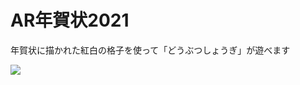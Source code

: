 # AR年賀状2021

年賀状に描かれた紅白の格子を使って「どうぶつしょうぎ」が遊べます

[![](https://img.youtube.com/vi/OG8gxek9JnQ/0.jpg)](https://www.youtube.com/watch?v=OG8gxek9JnQ)
